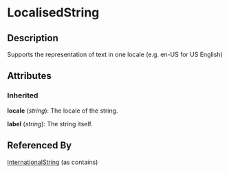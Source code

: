 
# LocalisedString







## Description

Supports the representation of text in one locale (e.g. en-US for US English)


## Attributes

### Inherited

**locale** (*string*): The locale of the string.

**label** (*string*): The string itself.





## Referenced By

[InternationalString](InternationalString.md) (as contains)


